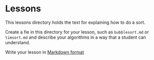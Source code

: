 # Lessons

This lessons directory holds the text for explaining how to do a sort. 

Create a fie in this directory for your lesson, such as `bubblesort.md` or `timsort.md`
and describe your algorithms in a way that a student can understand. 

Write your lesson in [Markdown format](https://www.markdownguide.org/cheat-sheet/)

